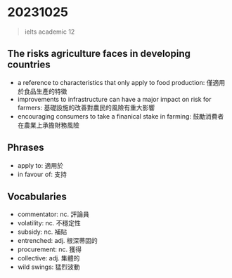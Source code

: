 # 20231025

> ielts academic 12

## The risks agriculture faces in developing countries

- a reference to characteristics that only apply to food production: 僅適用於食品生產的特徵
- improvements to infrastructure can have a major impact on risk for farmers: 基礎設施的改善對農民的風險有重大影響
- encouraging consumers to take a finanical stake in farming: 鼓勵消費者在農業上承擔財務風險

## Phrases

- apply to: 適用於
- in favour of: 支持

## Vocabularies

- commentator: nc. 評論員
- volatility: nc. 不穩定性
- subsidy: nc. 補貼
- entrenched: adj. 根深蒂固的
- procurement: nc. 獲得
- collective: adj. 集體的
- wild swings: 猛烈波動

